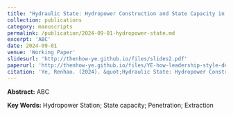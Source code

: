 ```yaml
---
title: "Hydraulic State: Hydropower Construction and State Capacity in Contemporary China"
collection: publications
category: manuscripts
permalink: /publication/2024-09-01-hydropower-state.md
excerpt: 'ABC'
date: 2024-09-01
venue: 'Working Paper'
slidesurl: 'http://thenhow-ye.github.io/files/slides2.pdf'
paperurl: 'http://thenhow-ye.github.io/files/YE-how-leadership-style-develops.pdf'
citation: 'Ye, Renhao. (2024). &quot;Hydraulic State: Hydropower Construction and State Capacity in Contemporary China.&quot; <i>Working Paper</i>.'
---
```


**Abstract:** ABC

**Key Words:** Hydropower Station; State capacity; Penetration; Extraction
